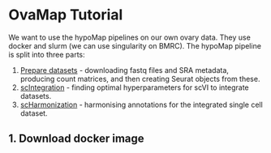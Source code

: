 # OvaMap Tutorial
We want to use the hypoMap pipelines on our own ovary data. They use docker and slurm (we can use singularity on BMRC). The hypoMap pipeline is split into three parts:

1. [Prepare datasets](https://github.com/lsteuernagel/hypoMap_datasets) - downloading fastq files and SRA metadata, producing count matrices, and then creating Seurat objects from these.
2. [scIntegration](https://github.com/lsteuernagel/scIntegration) - finding optimal hyperparameters for scVI to integrate datasets.
3. [scHarmonization](https://github.com/lsteuernagel/scHarmonization) - harmonising annotations for the integrated single cell dataset.

## 1. Download docker image
